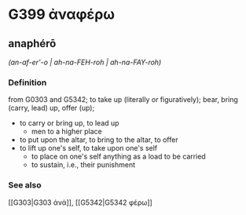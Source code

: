 # G399 ἀναφέρω

## anaphérō

_(an-af-er'-o | ah-na-FEH-roh | ah-na-FAY-roh)_

### Definition

from G0303 and G5342; to take up (literally or figuratively); bear, bring (carry, lead) up, offer (up); 

- to carry or bring up, to lead up
  - men to a higher place
- to put upon the altar, to bring to the altar, to offer
- to lift up one's self, to take upon one's self
  - to place on one's self anything as a load to be carried
  - to sustain, i.e., their punishment

### See also

[[G303|G303 ἀνά]], [[G5342|G5342 φέρω]]
